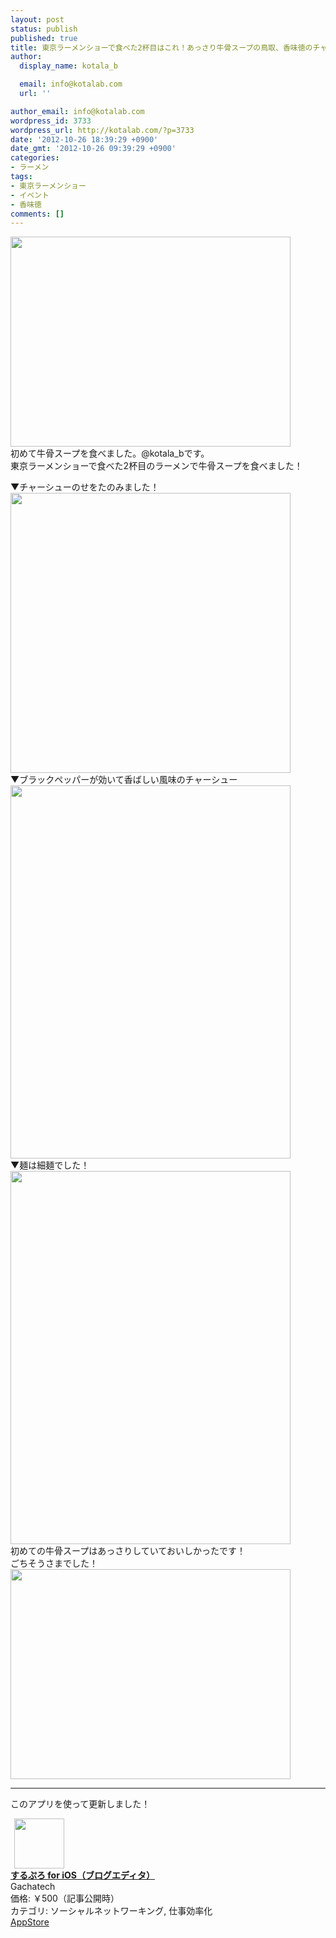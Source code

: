 ```yaml
---
layout: post
status: publish
published: true
title: 東京ラーメンショーで食べた2杯目はこれ！あっさり牛骨スープの鳥取、香味徳のチャーシューのせを食べた！
author:
  display_name: kotala_b

  email: info@kotalab.com
  url: ''

author_email: info@kotalab.com
wordpress_id: 3733
wordpress_url: http://kotalab.com/?p=3733
date: '2012-10-26 18:39:29 +0900'
date_gmt: '2012-10-26 09:39:29 +0900'
categories:
- ラーメン
tags:
- 東京ラーメンショー
- イベント
- 香味徳
comments: []
---
```

<p><img alt="" src="http://kotalab.com/wp-content/uploads/slooProImg_20121026183926.jpg" width="448" height="336" /><br />
初めて牛骨スープを食べました。@kotala_bです。<br />
東京ラーメンショーで食べた2杯目のラーメンで牛骨スープを食べました！<br />
<!--more--></p>
<p>▼チャーシューのせをたのみました！<br />
<img alt="" src="http://kotalab.com/wp-content/uploads/slooProImg_20121026183925.jpg" width="448" height="448" /><br />
▼ブラックペッパーが効いて香ばしい風味のチャーシュー<br />
<img alt="" src="http://kotalab.com/wp-content/uploads/slooProImg_20121026183923.jpg" width="448" height="597" /><br />
▼麺は細麺でした！<br />
<img alt="" src="http://kotalab.com/wp-content/uploads/slooProImg_20121026183921.jpg" width="448" height="597" /><br />
初めての牛骨スープはあっさりしていておいしかったです！<br />
ごちそうさまでした！<br />
<img alt="" src="http://kotalab.com/wp-content/uploads/slooProImg_20121026183919.jpg" width="448" height="336" /></p>
<hr>
<p>このアプリを使って更新しました！</p>
<div class="applink">
<div class="applinkimg"><a href="https://itunes.apple.com/jp/app/surupuro-for-ios-buroguedita/id436676299?mt=8&uo=4&at=10l4yU" rel="nofollow" target="_blank"><img hspace="6" src="http://a719.phobos.apple.com/us/r30/Purple/v4/65/cb/b3/65cbb3f2-2ee6-e256-dfc6-a3d0a71164a5/mzl.rsnfterj.jpg" width="80" /></a></div>
<div class="applinktext">
<div class="applinktitle"><strong><a href="https://itunes.apple.com/jp/app/surupuro-for-ios-buroguedita/id436676299?mt=8&uo=4&at=10l4yU" rel="nofollow" target="_blank">するぷろ for iOS（ブログエディタ）</a></strong></div>
<div class="applinkinfo">Gachatech</div>
<div class="applinkinfo">価格: ￥500（記事公開時）</div>
<div class="applinkinfo">カテゴリ: ソーシャルネットワーキング, 仕事効率化</div>
</div>
<div class="clear"></div>
<div class="appstorelink"><a href="https://itunes.apple.com/jp/app/surupuro-for-ios-buroguedita/id436676299?mt=8&uo=4&at=10l4yU" rel="nofollow" target="_blank">AppStore</a></div>
</div>
